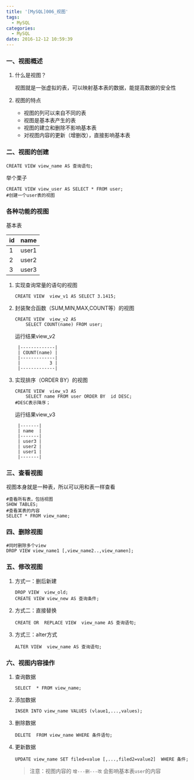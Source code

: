 ```yaml
---
title: '[MySQL]006_视图'
tags:
  - MySQL
categories:
  - MySQL
date: 2016-12-12 10:59:39
---
```

### 一、视图概述
1. 什么是视图？

	视图就是一张虚拟的表，可以映射基本表的数据，能提高数据的安全性

2. 视图的特点

	- 视图的列可以来自不同的表
	- 视图是基本表产生的表
	- 视图的建立和删除不影响基本表
	- 对视图内容的更新（增删改），直接影响基本表


### 二、视图的创建

```
CREATE VIEW view_name AS 查询语句;

```

举个栗子

```	
CREATE VIEW view_user AS SELECT * FROM user;
#创建一个user表的视图
```

### 各种功能的视图

基本表

|  id | name |
|-----|------|
|  1  | user1|
|  2  | user2|
|  3  | user3|



1. 实现查询常量的语句的视图

	```
	CREATE VIEW  view_v1 AS SELECT 3.1415;
	```

2. 封装聚合函数（SUM,MIN,MAX,COUNT等）的视图

	```
	CREATE VIEW  view_v2 AS 
		SELECT COUNT(name) FROM user;
	```
	
	运行结果view_v2

		|-------------|
		| COUNT(name) |
		|-------------|
		|           3 |
		|-------------|
	
3. 实现排序（ORDER BY）的视图

	```
	CREATE VIEW  view_v3 AS 
		SELECT name FROM user ORDER BY  id DESC;
	#DESC表示降序；
	```

	运行结果view_v3

		
		|-------|
		| name  |
		|-------|
		| user3 |
		| user2 |
		| user1 |
		|-------|
		
### 三、查看视图

视图本身就是一种表，所以可以用和表一样查看

```
#查看所有表，包括视图	
SHOW TABLES;
#查看某表的内容
SELECT * FROM view_name;
```

### 四、删除视图

```
#同时删除多个view
DROP VIEW view_name1 [,view_name2..,view_namen];
```

### 五、修改视图

1. 方式一：删后新建

	```
	DROP VIEW  view_old;
	CREATE VIEW view_new AS 查询条件;
	```

2. 方式二：直接替换

	```
	CREATE OR  REPLACE VIEW  view_name AS 查询语句;
	```

3. 方式三：alter方式

	```	
	ALTER VIEW  view_name AS 查询语句; 
	```

### 六、视图内容操作

1. 查询数据

	```
	SELECT  * FROM view_name;
	```

2. 添加数据

	```
	INSER INTO view_name VALUES (vlaue1,...,values);
	```

3. 删除数据

	```
	DELETE  FROM view_name WHERE 条件语句;
	```

4. 更新数据

	```
	UPDATE view_name SET filed=value [,...,filed2=value2]  WHERE 条件;
	```

	> 注意：视图内容的 `增---删---改` 会影响基本表`user`的内容 
